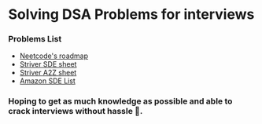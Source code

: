 # Solving DSA Problems for interviews
### Problems List 
- [Neetcode's roadmap](https://neetcode.io/roadmap)
- [Striver SDE sheet](https://takeuforward.org/interviews/strivers-sde-sheet-top-coding-interview-problems)
- [Striver A2Z sheet](https://takeuforward.org/strivers-a2z-dsa-course/strivers-a2z-dsa-course-sheet-2)
- [Amazon SDE List](https://leetcode.com/discuss/interview-question/488887/amazon-final-interview-questions-sde1)
### Hoping to get as much knowledge as possible and able to crack interviews without hassle 🤞.